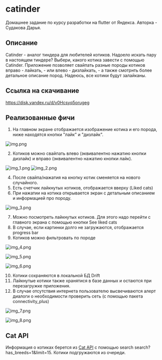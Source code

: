 # catinder

Домашнее задание по курсу разработки на flutter от Яндекса. Авторка - Судакова Дарья.

## Описание 
Catinder - аналог тиндера для любителей котиков. Надоело искать пару в настоящем тиндере? Выбери, какого котика завести с помощью Catinder.
Приложение позволяет свайпать разные породы котиков вправо - лайкать, - или влево - дизлайкать, - а также смотрнть более детальное описание пород.
Надеюсь, все котики будут залайканы.

## Ссылка на скачивание
https://disk.yandex.ru/d/v0Hcsyq5orugeg

## Реализованные фичи 

1. На главном экране отображается изображение котика и его порода, ниже находятся кнопки "лайк" и "дизлайк". 

![img.png](img.png)

2. Котиков можно свайпать влево (эквивалентно нажатию кнопки дизлайк) и вправо (эквивалентно нажатию кнопки лайк).

   
![img_1.png](img_1.png) ![img_2.png](img_2.png)



4. После свайпа/нажатия на кнопку котик сменяется на нового случайного.
5. Есть счетчик лайкнутых котиков, отображается вверху (Liked cats)
6. При нажатии на котика открывается экран с детальным описанием и информацией про породу.
   
![img_3.png](img_3.png)

7. Можно посмотреть лайкнутых котиков. Для этого надо перейти с главного экрана с помощью кнопки See liked cats
8. В случае, если картинки долго не загружаются, отображается progress bar
9. Котиков можно фильтровать по породе

![img_4.png](img_4.png)

![img_5.png](img_5.png)

![img_6.png](img_6.png)

10. Котики сохраняются в локальной БД Drift
11. Лайкнутые котики также хранятися в базе данных и остаются при перезагружке приложения.
12. В случае отсутствия интернета пользователю высвечиваются алерт диалоги о необходимости проверить сеть (с помощью пакета connectivity_plus)

![img_7.png](img_7.png)

![img_8.png](img_8.png)

## Cat API
Информация о котиках берется из [Cat API](https://thecatapi.com) с помощью search search?has_breeds=1&limit=15. Котики подгружаются из очереди.


